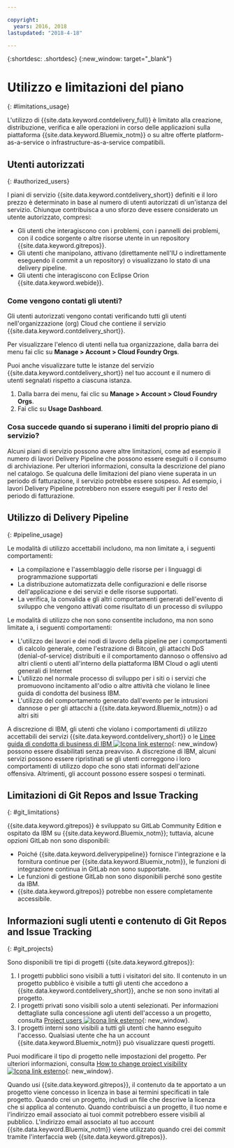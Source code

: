 ```yaml
---

copyright:
  years: 2016, 2018
lastupdated: "2018-4-18"

---
```


{:shortdesc: .shortdesc}
{:new_window: target="_blank"}

# Utilizzo e limitazioni del piano
{: #limitations_usage}

L'utilizzo di {{site.data.keyword.contdelivery_full}} è limitato alla creazione, distribuzione, verifica e alle operazioni in corso delle applicazioni sulla piattaforma {{site.data.keyword.Bluemix_notm}} o su altre offerte platform-as-a-service o infrastructure-as-a-service compatibili.

## Utenti autorizzati
{: #authorized_users}

I piani di servizio {{site.data.keyword.contdelivery_short}} definiti e il loro prezzo è determinato in base al numero di utenti autorizzati di un'istanza del servizio. Chiunque contribuisca a uno sforzo deve essere considerato un utente autorizzato, compresi:

 * Gli utenti che interagiscono con i problemi, con i pannelli dei problemi, con il codice sorgente o altre risorse utente in un repository {{site.data.keyword.gitrepos}}.
 * Gli utenti che manipolano, attivano (direttamente nell'IU o indirettamente eseguendo il commit a un repository) o visualizzano lo stato di una delivery pipeline.
 * Gli utenti che interagiscono con Eclipse Orion {{site.data.keyword.webide}}.
 
### Come vengono contati gli utenti?

Gli utenti autorizzati vengono contati verificando tutti gli utenti nell'organizzazione (org) Cloud che contiene il servizio {{site.data.keyword.contdelivery_short}}. 

Per visualizzare l'elenco di utenti nella tua organizzazione, dalla barra dei menu fai clic su **Manage > Account > Cloud Foundry Orgs**.

Puoi anche visualizzare tutte le istanze del servizio {{site.data.keyword.contdelivery_short}} nel tuo account e il numero di utenti segnalati rispetto a ciascuna istanza.

1. Dalla barra dei menu, fai clic su **Manage > Account > Cloud Foundry Orgs**.
2. Fai clic su **Usage Dashboard**.

### Cosa succede quando si superano i limiti del proprio piano di servizio? 

Alcuni piani di servizio possono avere altre limitazioni, come ad esempio il numero di lavori Delivery Pipeline che possono essere eseguiti o il consumo di archiviazione. Per ulteriori informazioni, consulta la descrizione del piano nel catalogo. Se qualcuna delle limitazioni del piano viene superata in un periodo di fatturazione, il servizio potrebbe essere sospeso. Ad esempio, i lavori Delivery Pipeline potrebbero non essere eseguiti per il resto del periodo di fatturazione.

## Utilizzo di Delivery Pipeline
{: #pipeline_usage}

Le modalità di utilizzo accettabili includono, ma non limitate a, i seguenti comportamenti:

* La compilazione e l'assemblaggio delle risorse per i linguaggi di programmazione supportati
* La distribuzione automatizzata delle configurazioni e delle risorse dell'applicazione e dei servizi e delle risorse supportati.
* La verifica, la convalida e gli altri comportamenti generati dell'evento di sviluppo che vengono attivati come risultato di un processo di sviluppo

Le modalità di utilizzo che non sono consentite includono, ma non sono limitate a, i seguenti comportamenti:

* L'utilizzo dei lavori e dei nodi di lavoro della pipeline per i comportamenti di calcolo generale, come l'estrazione di Bitcoin, gli attacchi DoS (denial-of-service) distribuiti e il comportamento dannoso o offensivo ad altri clienti o utenti all'interno della piattaforma IBM Cloud o agli utenti generali di Internet
* L'utilizzo nel normale processo di sviluppo per i siti o i servizi che promuovono incitamento all'odio o altre attività che violano le linee guida di condotta del business IBM.
* L'utilizzo del comportamento generato dall'evento per le intrusioni dannose o per gli attacchi a {{site.data.keyword.Bluemix_notm}} o ad altri siti

A discrezione di IBM, gli utenti che violano i comportamenti di utilizzo accettabili dei servizi {{site.data.keyword.contdelivery_short}} o le [Linee guida di condotta di business di IBM ![Icona link esterno](../../icons/launch-glyph.svg "Icona link esterno")](https://www.ibm.com/investor/governance/business-conduct-guidelines.html){: new_window} possono essere disabilitati senza preavviso. A discrezione di IBM, alcuni servizi possono essere ripristinati se gli utenti correggono i loro comportamenti di utilizzo dopo che sono stati informati dell'azione offensiva. Altrimenti, gli account possono essere sospesi o terminati.

## Limitazioni di Git Repos and Issue Tracking
{: #git_limitations}

{{site.data.keyword.gitrepos}} è sviluppato su GitLab Community Edition e ospitato da IBM su {{site.data.keyword.Bluemix_notm}}; tuttavia, alcune opzioni GitLab non sono disponibili:

 * Poiché {{site.data.keyword.deliverypipeline}} fornisce l'integrazione e la fornitura continue per {{site.data.keyword.Bluemix_notm}}, le funzioni di integrazione continua in GitLab non sono supportate.
 * Le funzioni di gestione GitLab non sono disponibili perché sono gestite da IBM.
 * {{site.data.keyword.gitrepos}} potrebbe non essere completamente accessibile.

## Informazioni sugli utenti e contenuto di Git Repos and Issue Tracking
{: #git_projects}

Sono disponibili tre tipi di progetti {{site.data.keyword.gitrepos}}:

  1. I progetti pubblici sono visibili a tutti i visitatori del sito. Il contenuto in un progetto pubblico è visibile a tutti gli utenti che accedono a {{site.data.keyword.contdelivery_short}}, anche se non sono invitati al progetto.
  2. I progetti privati sono visibili solo a utenti selezionati. Per informazioni dettagliate sulla concessione agli utenti dell'accesso a un progetto, consulta [Project users ![Icona link esterno](../../icons/launch-glyph.svg "Icona link esterno")](https://git.ng.bluemix.net/help/workflow/add-user/add-user.md){: new_window}.
  3. I progetti interni sono visibili a tutti gli utenti che hanno eseguito l'accesso. Qualsiasi utente che ha un account {{site.data.keyword.Bluemix_notm}} può visualizzare questi progetti.

Puoi modificare il tipo di progetto nelle impostazioni del progetto. Per ulteriori informazioni, consulta [How to change project visibility ![Icona link esterno](../../icons/launch-glyph.svg "Icona link esterno")](https://git.ng.bluemix.net/help/public_access/public_access#how-to-change-project-visibility){: new_window}.

Quando usi {{site.data.keyword.gitrepos}}, il contenuto da te apportato a un progetto viene concesso in licenza in base ai termini specificati in tale progetto. Quando crei un progetto, includi un file che descrive la licenza che si applica al contenuto. Quando contribuisci a un progetto, il tuo nome e l'indirizzo email associato ai tuoi commit potrebbero essere visibili al pubblico. L'indirizzo email associato al tuo account {{site.data.keyword.Bluemix_notm}} viene utilizzato quando crei dei commit tramite l'interfaccia web {{site.data.keyword.gitrepos}}.

<!-- ###Privacy with Git Repos and Issue Tracking profiles -->

<!-- A few features of {{site.data.keyword.gitrepos}} require the use of a profile page that publicly displays information that you provide. You give IBM the following permissions: -->

  <!-- a. Make the information in your profile&mdash;such as your name, email, picture, bio, social media links, and user activity&mdash;visible to other users of the service. -->

  <!-- b. Publicly disclose your name and other public information and activities that are associated with your use of the service, or otherwise publicize the fact that you are a user of the service, without any further notice to you. -->

<!-- The email address that is associated with your profile page is derived from your {{site.data.keyword.Bluemix_notm}} account details. To modify the email address that is displayed on your profile page, modify your {{site.data.keyword.Bluemix_notm}} account. -->

<!-- ## Deprecated services
{: #deprecated_services} -->

<!--{{site.data.keyword.trackplan}} and {{site.data.keyword.deliverypipeline}} Classic, which are part of IBM Bluemix {{site.data.keyword.jazzhub_short}} (JazzHub), are being retired. For more information, see [Track & Plan Retirement ![External link icon](../../icons/launch-glyph.svg "External link icon")](https://www.ibm.com/blogs/bluemix/2017/04/track-plan-retirement/){: new_window} and [Delivery Pipeline Retirement ![External link icon](../../icons/launch-glyph.svg "External link icon")](https://www.ibm.com/blogs/bluemix/2017/04/delivery-pipeline-retirement/){: new_window}. -->

<!-- Starting on May 25, no new JazzHub projects can be created. Through automatic rolling upgrades, JazzHub projects will be upgraded to {{site.data.keyword.contdelivery_short}} toolchains. The JazzHub site will be removed from service in early July. For more information about the upgrade, see [Upgrading JazzHub project to Bluemix Continuous Delivery toolchains ![External link icon](../../icons/launch-glyph.svg "External link icon")](https://developer.ibm.com/devops-services/2017/4/18/upgrading-jazzhub-projects-bluemix-continuous-delivery-toolchains/){: new_window} -->
